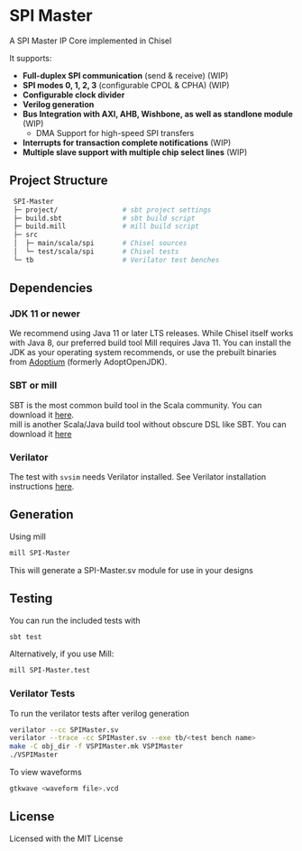# SPI Master

A SPI Master IP Core implemented in Chisel

It supports:

- **Full-duplex SPI communication** (send & receive) (WIP)
- **SPI modes 0, 1, 2, 3** (configurable CPOL & CPHA) (WIP)
- **Configurable clock divider**
- **Verilog generation**
- **Bus Integration with AXI, AHB, Wishbone, as well as standlone module** (WIP)
  - DMA Support for high-speed SPI transfers
- **Interrupts for transaction complete notifications** (WIP)
- **Multiple slave support with multiple chip select lines** (WIP)

## Project Structure

```sh
 SPI-Master
 ├─ project/                # sbt project settings
 ├─ build.sbt               # sbt build script
 ├─ build.mill              # mill build script
 ├─ src
 │  ├─ main/scala/spi       # Chisel sources
 │  └─ test/scala/spi       # Chisel tests
 └─ tb                      # Verilator test benches
```

## Dependencies

### JDK 11 or newer

We recommend using Java 11 or later LTS releases. While Chisel itself works with
Java 8, our preferred build tool Mill requires Java 11. You can install the JDK
as your operating system recommends, or use the prebuilt binaries from
[Adoptium](https://adoptium.net/) (formerly AdoptOpenJDK).

### SBT or mill

SBT is the most common build tool in the Scala community. You can download
it [here](https://www.scala-sbt.org/download.html).  
mill is another Scala/Java build tool without obscure DSL like SBT. You can
download it [here](https://github.com/com-lihaoyi/mill/releases)

### Verilator

The test with `svsim` needs Verilator installed.
See Verilator installation instructions [here](https://verilator.org/guide/latest/install.html).

## Generation

Using mill

```sh
mill SPI-Master
```

This will generate a SPI-Master.sv module for use in your designs

## Testing

You can run the included tests with

```sh
sbt test
```

Alternatively, if you use Mill:

```sh
mill SPI-Master.test
```

### Verilator Tests

To run the verilator tests after verilog generation

```sh
verilator --cc SPIMaster.sv
verilator --trace -cc SPIMaster.sv --exe tb/<test bench name>
make -C obj_dir -f VSPIMaster.mk VSPIMaster
./VSPIMaster
```

To view waveforms

```sh
gtkwave <waveform file>.vcd
```

## License

Licensed with the MIT License
